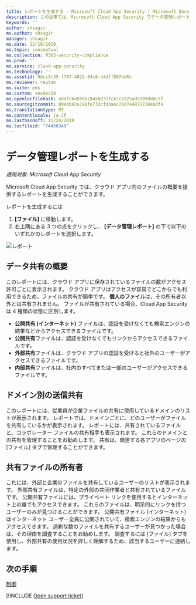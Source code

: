 ```yaml
---
title: レポートを生成する - Microsoft Cloud App Security | Microsoft Docs
description: この記事では、Microsoft Cloud App Security でデータ管理レポートを生成する手順を説明します。
keywords: ''
author: shsagir
ms.author: shsagir
manager: shsagir
ms.date: 12/10/2018
ms.topic: conceptual
ms.collection: M365-security-compliance
ms.prod: ''
ms.service: cloud-app-security
ms.technology: ''
ms.assetid: 0dcc3c35-f787-4822-84c6-d4dff897dd6c
ms.reviewer: reutam
ms.suite: ems
ms.custom: seodec18
ms.openlocfilehash: a9dfc6e859b28450d32fcb7ce925ad5209dd0c5f
ms.sourcegitcommit: 094bb42a198fe733cfd3aec79d74487672846dfa
ms.translationtype: MT
ms.contentlocale: ja-JP
ms.lasthandoff: 11/24/2019
ms.locfileid: "74458349"
---
```

# <a name="generate-data-management-reports"></a>データ管理レポートを生成する

*適用対象: Microsoft Cloud App Security*

Microsoft Cloud App Security では、クラウド アプリ内のファイルの概要を提供するレポートを生成することができます。

レポートを生成するには

1. **[ファイル]** に移動します。 
2. 右上隅にある 3 つの点をクリックし、 **[データ管理レポート]** の下で以下のいずれかのレポートを選択します。

 ![レポート](./media/reports.png)

## <a name="data-sharing-overview"></a>データ共有の概要 

このレポートには、クラウド アプリに保存されているファイルの数がアクセス許可ごとに表示されます。 クラウド アプリはアクセスが容易でどこからでも利用できるため、ファイルの共有が簡単です。 **個人のファイル**は、その所有者以外とは共有されません。 ファイルが共有されている場合、Cloud App Security は 4 種類の状態に区別します。
- **公開共有 (インターネット)** ファイルは、認証を受けなくても検索エンジンの結果などからアクセスできるファイルです。
 - **公開共有**ファイルは、認証を受けなくてもリンクからアクセスできるファイルです。
 - **外部共有**ファイルは、クラウド アプリの認証を受けると社外のユーザーがアクセスできるファイルです。
- **内部共有**ファイルは、社内のすべてまたは一部のユーザーがアクセスできるファイルです。

## <a name="outbound-sharing-by-domain"></a>ドメイン別の送信共有

このレポートには、従業員が企業ファイルの共有に使用しているドメインのリストが表示されます。 レポートでは、ドメインごとに、どのユーザーがファイルを共有しているかが表示されます。 レポートには、共有されているファイルと、コラボレーター ファイルの共有相手も表示されます。 これらのドメインとの共有を管理することをお勧めします。 共有は、関連する各アプリのページの [ファイル] タブで管理することができます。

## <a name="owners-of-shared-files"></a>共有ファイルの所有者

これには、外部と企業のファイルを共有しているユーザーのリストが表示されます。 外部共有ファイルは、特定の外部の共同作業者と共有されているファイルです。 公開共有ファイルには、プライベート リンクを使用するとインターネット上の誰でもアクセスできます。 これらのファイルは、明示的にリンクを持つユーザーのみが見つけることができます。 公開共有ファイル (インターネット) はインターネット ユーザー全員に公開されていて、検索エンジンの結果からもアクセスできます。 過剰な数のファイルを共有するユーザーが見つかった場合は、その理由を調査することをお勧めします。 調査するには [ファイル] タブを使用し、外部共有の使用状況を詳しく理解するため、該当するユーザーに連絡します。


  
## <a name="next-steps"></a>次の手順 
[制御](control.md)   

[!INCLUDE [Open support ticket](includes/support.md)]  
  
  
